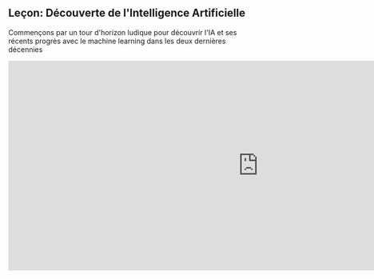 ## Leçon: Découverte de l'Intelligence Artificielle

Commençons par un tour d'horizon ludique pour découvrir l'IA et ses récents progrès avec le machine learning dans les deux dernières décennies

<iframe src="https://slides.com/dr_rochet/decouverte-ia/embed" width="1000" height="420" title="Découverte de l'IA" scrolling="no" frameborder="0" webkitallowfullscreen mozallowfullscreen allowfullscreen></iframe>
